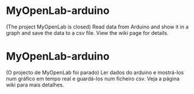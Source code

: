 # MyOpenLab-arduino
(The project MyOpenLab is closed)
Read data from Arduino and show it in a graph and save the data to a csv file.
View the wiki page for details.

# MyOpenLab-arduino
(O projecto de MyOpenLab foi parado)
Ler dados do arduino e mostrá-los num gráfico em tempo real e guardá-los num ficheiro csv.
Veja a página wiki para mais detalhes.
